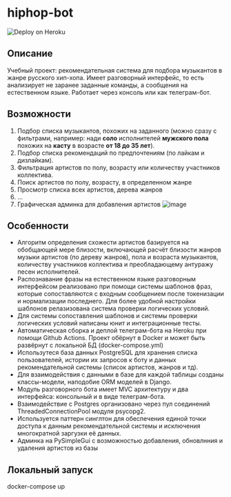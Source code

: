 # hiphop-bot

![Deploy on Heroku](https://github.com/mshat/hiphop-bot/actions/workflows/docker-image.yml/badge.svg)


## Описание
Учебный проект: рекомендательная система для подбора музыкантов в жанре русского хип-хопа. 
Имеет разговорный интерфейс, то есть анализирует не заранее заданные команды, а сообщения на естественном языке. 
Работает через консоль или как телеграм-бот.

## Возможности
1. Подбор списка музыкантов, похожих на заданного (можно сразу с фильтрами, например: нади **соло** исполнителей **мужского пола** похожих на **касту** в возрасте **от 18 до 35 лет**).
2. Подбор списка рекомендаций по предпочтениям (по лайкам и дизлайкам).
3. Фильтрация артистов по полу, возрасту или количеству участников коллектива.
4. Поиск артистов по полу, возрасту, в определенном жанре
5. Просмотр списка всех артистов, дерева жанров
6. ...
7. Графическая админка для добавления артистов
![image](https://user-images.githubusercontent.com/37267798/161043989-37f45f25-337b-4848-a77a-21a6f14bc640.png)

## Особенности
* Алгоритм определения схожести артистов базируется на обобщающей мере близости, включающей расчёт близости жанров музыки артистов (по дереву жанров), пола и возраста музыкантов, количеству участников коллектива и преобладающему антуражу песен исполнителей.
* Распознавание фразы на естественном языке разговорным интерфейсом реализовано при помощи системы шаблонов фраз, которые сопоставляются с входным сообщением после токенизации и нормализации последнего. Для более удобной настройки шаблонов релазизована система проверки логических условий.
* Для системы сопоставления шаблонов и системы проверки логических условий написаны юнит и интеграционные тесты.
* Автоматическая сборка и деплой телеграм-бота на Heroku при помощи Github Actions. Проект обёрнут в Docker и может быть развёрнут с локальной БД (docker-compose.yml)
* Использутеся база данных PostgreSQL для хранения списка пользователей, истории их запросов к боту и данных рекомендательной системы (список артистов, жанров и тд).
* Для взаимодействия с данными в базе для каждой таблицы созданы классы-модели, наподобие ORM моделей в Django.
* Модуль разговорного бота имеет MVC архитектуру и два интерфейса: консольный и в виде телеграм-бота.
* Взаимодействие с Postgres организовано через пул соединений ThreadedConnectionPool модуля psycopg2.
* Используется паттерн синглтон для обеспечения единой точки доступа к данным рекомендательной системы и исключения многократной заргузки её данных.
* Админка на PySimpleGui с возможностью добавления, обновлнния и удаления артистов из базы

## Локальный запуск
docker-compose up

